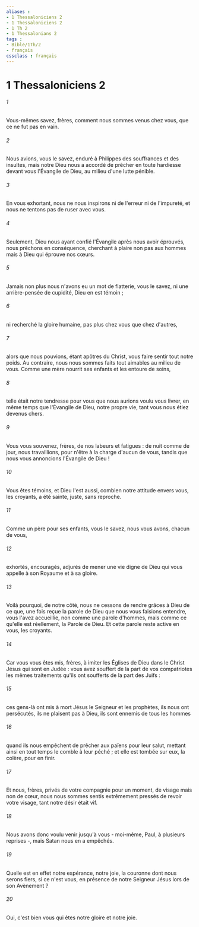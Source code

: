 ```yaml
---
aliases : 
- 1 Thessaloniciens 2
- 1 Thessaloniciens 2
- 1 Th 2
- 1 Thessalonians 2
tags : 
- Bible/1Th/2
- français
cssclass : français
---
```


# 1 Thessaloniciens 2

###### 1
Vous-mêmes savez, frères, comment nous sommes venus chez vous, que ce ne fut pas en vain. 
###### 2
Nous avions, vous le savez, enduré à Philippes des souffrances et des insultes, mais notre Dieu nous a accordé de prêcher en toute hardiesse devant vous l'Évangile de Dieu, au milieu d'une lutte pénible. 
###### 3
En vous exhortant, nous ne nous inspirons ni de l'erreur ni de l'impureté, et nous ne tentons pas de ruser avec vous. 
###### 4
Seulement, Dieu nous ayant confié l'Évangile après nous avoir éprouvés, nous prêchons en conséquence, cherchant à plaire non pas aux hommes mais à Dieu qui éprouve nos cœurs. 
###### 5
Jamais non plus nous n'avons eu un mot de flatterie, vous le savez, ni une arrière-pensée de cupidité, Dieu en est témoin ; 
###### 6
ni recherché la gloire humaine, pas plus chez vous que chez d'autres, 
###### 7
alors que nous pouvions, étant apôtres du Christ, vous faire sentir tout notre poids. Au contraire, nous nous sommes faits tout aimables au milieu de vous. Comme une mère nourrit ses enfants et les entoure de soins, 
###### 8
telle était notre tendresse pour vous que nous aurions voulu vous livrer, en même temps que l'Évangile de Dieu, notre propre vie, tant vous nous étiez devenus chers. 
###### 9
Vous vous souvenez, frères, de nos labeurs et fatigues : de nuit comme de jour, nous travaillions, pour n'être à la charge d'aucun de vous, tandis que nous vous annoncions l'Évangile de Dieu ! 
###### 10
Vous êtes témoins, et Dieu l'est aussi, combien notre attitude envers vous, les croyants, a été sainte, juste, sans reproche. 
###### 11
Comme un père pour ses enfants, vous le savez, nous vous avons, chacun de vous, 
###### 12
exhortés, encouragés, adjurés de mener une vie digne de Dieu qui vous appelle à son Royaume et à sa gloire. 
###### 13
Voilà pourquoi, de notre côté, nous ne cessons de rendre grâces à Dieu de ce que, une fois reçue la parole de Dieu que nous vous faisions entendre, vous l'avez accueillie, non comme une parole d'hommes, mais comme ce qu'elle est réellement, la Parole de Dieu. Et cette parole reste active en vous, les croyants. 
###### 14
Car vous vous êtes mis, frères, à imiter les Églises de Dieu dans le Christ Jésus qui sont en Judée : vous avez souffert de la part de vos compatriotes les mêmes traitements qu'ils ont soufferts de la part des Juifs : 
###### 15
ces gens-là ont mis à mort Jésus le Seigneur et les prophètes, ils nous ont persécutés, ils ne plaisent pas à Dieu, ils sont ennemis de tous les hommes 
###### 16
quand ils nous empêchent de prêcher aux païens pour leur salut, mettant ainsi en tout temps le comble à leur péché ; et elle est tombée sur eux, la colère, pour en finir. 
###### 17
Et nous, frères, privés de votre compagnie pour un moment, de visage mais non de cœur, nous nous sommes sentis extrêmement pressés de revoir votre visage, tant notre désir était vif. 
###### 18
Nous avons donc voulu venir jusqu'à vous - moi-même, Paul, à plusieurs reprises -, mais Satan nous en a empêchés. 
###### 19
Quelle est en effet notre espérance, notre joie, la couronne dont nous serons fiers, si ce n'est vous, en présence de notre Seigneur Jésus lors de son Avènement ? 
###### 20
Oui, c'est bien vous qui êtes notre gloire et notre joie. 
